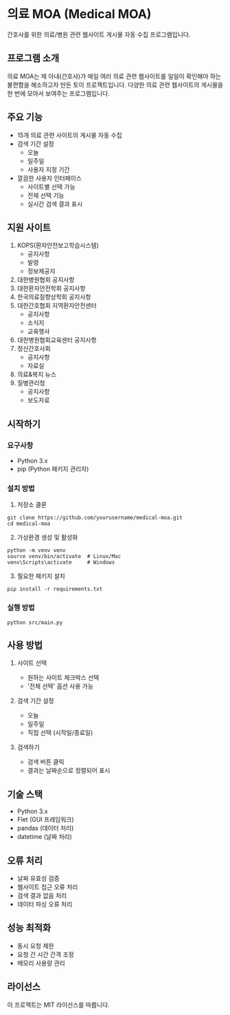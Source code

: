 # 의료 MOA (Medical MOA)

간호사를 위한 의료/병원 관련 웹사이트 게시물 자동 수집 프로그램입니다.

## 프로그램 소개
의료 MOA는 제 아내(간호사)가 매일 여러 의료 관련 웹사이트를 일일이 확인해야 하는 불편함을 해소하고자 만든 토이 프로젝트입니다. 다양한 의료 관련 웹사이트의 게시물을 한 번에 모아서 보여주는 프로그램입니다.

## 주요 기능

- 15개 의료 관련 사이트의 게시물 자동 수집
- 검색 기간 설정
  - 오늘
  - 일주일
  - 사용자 지정 기간
- 깔끔한 사용자 인터페이스
  - 사이트별 선택 가능
  - 전체 선택 기능
  - 실시간 검색 결과 표시

## 지원 사이트

1. KOPS(환자안전보고학습시스템)
   - 공지사항
   - 발령
   - 정보제공지
2. 대한병원협회 공지사항
3. 대한환자안전학회 공지사항
4. 한국의료질향상학회 공지사항
5. 대한간호협회 지역환자안전센터
   - 공지사항
   - 소식지
   - 교육행사
6. 대한병원협회교육센터 공지사항
7. 정신간호사회
   - 공지사항
   - 자료실
8. 의료&복지 뉴스
9. 질병관리청
   - 공지사항
   - 보도자료

## 시작하기

### 요구사항
- Python 3.x
- pip (Python 패키지 관리자)

### 설치 방법

1. 저장소 클론
```
git clone https://github.com/yourusername/medical-moa.git
cd medical-moa
```

2. 가상환경 생성 및 활성화
```
python -m venv venv
source venv/bin/activate  # Linux/Mac
venv\Scripts\activate     # Windows
```

3. 필요한 패키지 설치
```
pip install -r requirements.txt
```

### 실행 방법
```
python src/main.py
```

## 사용 방법

1. 사이트 선택
   - 원하는 사이트 체크박스 선택
   - '전체 선택' 옵션 사용 가능

2. 검색 기간 설정
   - 오늘
   - 일주일
   - 직접 선택 (시작일/종료일)

3. 검색하기
   - 검색 버튼 클릭
   - 결과는 날짜순으로 정렬되어 표시

## 기술 스택

- Python 3.x
- Flet (GUI 프레임워크)
- pandas (데이터 처리)
- datetime (날짜 처리)

## 오류 처리

- 날짜 유효성 검증
- 웹사이트 접근 오류 처리
- 검색 결과 없음 처리
- 데이터 파싱 오류 처리

## 성능 최적화

- 동시 요청 제한
- 요청 간 시간 간격 조정
- 메모리 사용량 관리

## 라이선스

이 프로젝트는 MIT 라이선스를 따릅니다.